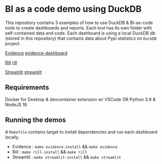 # BI as a code demo using DuckDB
This repository contains 3 examples of how to use DuckDB & BI-as-code tools to create dashboards and reports.
Each tool has its own folder with self-contained data and code. Each dashboard is using a local DuckDB db (stored in this repository) that contains data about Pypi statistics on `DuckDB` project.

[Evidence](https://evidence.dev)
[evidence-dashboard](./screenshots/evidence_dashboard.png)

[Rill](https://www.rilldata.com/)
[rill](./screenshots/rill_dashboard.png)

[Streamlit](https://streamlit.io/)
[streamlit](./screenshots/streamlit_dashboard.png)

## Requirements
Docker for Desktop & devcontainer extension w/ VSCode OR Python 3.9 & NodeJS 18

## Running the demos
A `Makefile` contains target to install dependencies and run each dashboard locally.
- Evidence : `make evidence-install` && `make evidence`
- Rill : `make rill-install` && `make rill`
- Streamlit : `make streamlit-install` && `make streamlit`
